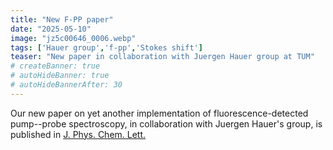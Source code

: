 ```yaml
---
title: "New F-PP paper"
date: "2025-05-10"
image: "jz5c00646_0006.webp"
tags: ['Hauer group','f-pp','Stokes shift']
teaser: "New paper in collaboration with Juergen Hauer group at TUM"
# createBanner: true
# autoHideBanner: true
# autoHideBannerAfter: 30
---
```

Our new paper on yet another implementation of fluorescence-detected pump--probe spectroscopy, in collaboration with Juergen Hauer's group, is published in <a href="https://pubs.acs.org/doi/10.1021/acs.jpclett.5c00646"> J. Phys. Chem. Lett. </a>
